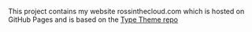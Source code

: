 This project contains my website rossinthecloud.com which is hosted on GitHub Pages and is based on the [Type Theme repo](https://github.com/rohanchandra/type-theme)


